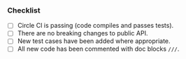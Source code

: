 <!-- 🚀 Thank you for contributing! --->

<!-- Provide a brief description of the PR here. -->
<!-- Pretend you are explaining it to a friend, not yourself! -->

### Checklist

<!-- The items on this checklist must be completed to merge. -->

- [ ] Circle CI is passing (code compiles and passes tests).
- [ ] There are no breaking changes to public API.
- [ ] New test cases have been added where appropriate.
- [ ] All new code has been commented with doc blocks `///`.
